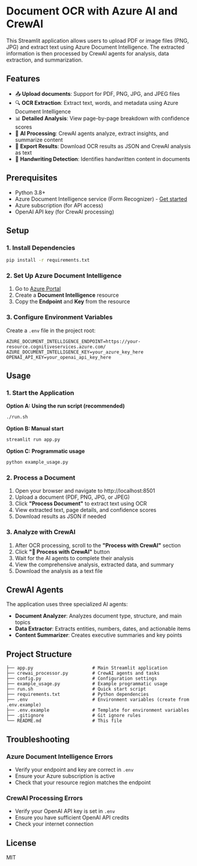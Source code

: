 # Document OCR with Azure AI and CrewAI

This Streamlit application allows users to upload PDF or image files (PNG, JPG) and extract text using Azure Document Intelligence. The extracted information is then processed by CrewAI agents for analysis, data extraction, and summarization.

## Features

- 📤 **Upload documents**: Support for PDF, PNG, JPG, and JPEG files
- 🔍 **OCR Extraction**: Extract text, words, and metadata using Azure Document Intelligence
- 📊 **Detailed Analysis**: View page-by-page breakdown with confidence scores
- 🤖 **AI Processing**: CrewAI agents analyze, extract insights, and summarize content
- 💾 **Export Results**: Download OCR results as JSON and CrewAI analysis as text
- 🎯 **Handwriting Detection**: Identifies handwritten content in documents

## Prerequisites

- Python 3.8+
- Azure Document Intelligence service (Form Recognizer) - [Get started](https://learn.microsoft.com/azure/ai-services/document-intelligence/)
- Azure subscription (for API access)
- OpenAI API key (for CrewAI processing)

## Setup

### 1. Install Dependencies

```bash
pip install -r requirements.txt
```

### 2. Set Up Azure Document Intelligence

1. Go to [Azure Portal](https://portal.azure.com/)
2. Create a **Document Intelligence** resource
3. Copy the **Endpoint** and **Key** from the resource

### 3. Configure Environment Variables

Create a `.env` file in the project root:

```env
AZURE_DOCUMENT_INTELLIGENCE_ENDPOINT=https://your-resource.cognitiveservices.azure.com/
AZURE_DOCUMENT_INTELLIGENCE_KEY=your_azure_key_here
OPENAI_API_KEY=your_openai_api_key_here
```

## Usage

### 1. Start the Application

**Option A: Using the run script (recommended)**
```bash
./run.sh
```

**Option B: Manual start**
```bash
streamlit run app.py
```

**Option C: Programmatic usage**
```bash
python example_usage.py
```

### 2. Process a Document

1. Open your browser and navigate to http://localhost:8501
2. Upload a document (PDF, PNG, JPG, or JPEG)
3. Click **"Process Document"** to extract text using OCR
4. View extracted text, page details, and confidence scores
5. Download results as JSON if needed

### 3. Analyze with CrewAI

1. After OCR processing, scroll to the **"Process with CrewAI"** section
2. Click **"🚀 Process with CrewAI"** button
3. Wait for the AI agents to complete their analysis
4. View the comprehensive analysis, extracted data, and summary
5. Download the analysis as a text file

## CrewAI Agents

The application uses three specialized AI agents:

- **Document Analyzer**: Analyzes document type, structure, and main topics
- **Data Extractor**: Extracts entities, numbers, dates, and actionable items
- **Content Summarizer**: Creates executive summaries and key points

## Project Structure

```
├── app.py                      # Main Streamlit application
├── crewai_processor.py         # CrewAI agents and tasks
├── config.py                   # Configuration settings
├── example_usage.py            # Example programmatic usage
├── run.sh                      # Quick start script
├── requirements.txt            # Python dependencies
├── .env                        # Environment variables (create from .env.example)
├── .env.example                # Template for environment variables
├── .gitignore                  # Git ignore rules
└── README.md                   # This file
```

## Troubleshooting

### Azure Document Intelligence Errors
- Verify your endpoint and key are correct in `.env`
- Ensure your Azure subscription is active
- Check that your resource region matches the endpoint

### CrewAI Processing Errors
- Verify your OpenAI API key is set in `.env`
- Ensure you have sufficient OpenAI API credits
- Check your internet connection

## License

MIT
